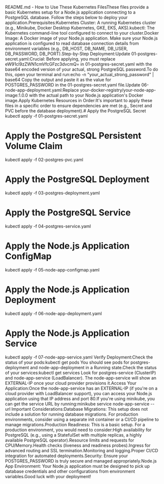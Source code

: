 README.md - How to Use These Kubernetes FilesThese files provide a basic Kubernetes setup for a Node.js application connecting to a PostgreSQL database. Follow the steps below to deploy your application.Prerequisites:Kubernetes Cluster: A running Kubernetes cluster (e.g., Minikube, Docker Desktop Kubernetes, GKE, EKS, AKS).kubectl: The Kubernetes command-line tool configured to connect to your cluster.Docker Image: A Docker image of your Node.js application. Make sure your Node.js application is configured to read database connection details from environment variables (e.g., DB_HOST, DB_NAME, DB_USER, DB_PASSWORD, DB_PORT).Step-by-Step Deployment:Update 01-postgres-secret.yaml:Crucial: Before applying, you must replace eW91cl9zZWN1cmVfcGFzc3dvcmQ= in 01-postgres-secret.yaml with the base64 encoded version of your actual, strong PostgreSQL password.To do this, open your terminal and run:echo -n "your_actual_strong_password" | base64
Copy the output and paste it as the value for POSTGRES_PASSWORD in the 01-postgres-secret.yaml file.Update 06-node-app-deployment.yaml:Replace your-docker-registry/your-node-app-image:1.0.0 with the actual path to your Node.js application's Docker image.Apply Kubernetes Resources in Order:It's important to apply these files in a specific order to ensure dependencies are met (e.g., Secret and PVC before the database deployment).# Apply the PostgreSQL Secret
kubectl apply -f 01-postgres-secret.yaml

# Apply the PostgreSQL Persistent Volume Claim
kubectl apply -f 02-postgres-pvc.yaml

# Apply the PostgreSQL Deployment
kubectl apply -f 03-postgres-deployment.yaml

# Apply the PostgreSQL Service
kubectl apply -f 04-postgres-service.yaml

# Apply the Node.js Application ConfigMap
kubectl apply -f 05-node-app-configmap.yaml

# Apply the Node.js Application Deployment
kubectl apply -f 06-node-app-deployment.yaml

# Apply the Node.js Application Service
kubectl apply -f 07-node-app-service.yaml
Verify Deployment:Check the status of your pods:kubectl get pods
You should see pods for postgres-deployment and node-app-deployment in a Running state.Check the status of your services:kubectl get services
Look for postgres-service (ClusterIP) and node-app-service (LoadBalancer). The node-app-service will show an EXTERNAL-IP once your cloud provider provisions it.Access Your Application:Once the node-app-service has an EXTERNAL-IP (if you're on a cloud provider with LoadBalancer support), you can access your Node.js application using that IP address and port 80.If you're using minikube, you can get the service URL by running:minikube service node-app-service --url
Important Considerations:Database Migrations: This setup does not include a solution for running database migrations. For production environments, consider using a separate init container or a CI/CD pipeline to manage migrations.Production Readiness: This is a basic setup. For a production environment, you would need to consider:High availability for PostgreSQL (e.g., using a StatefulSet with multiple replicas, a highly available PostgreSQL operator).Resource limits and requests for CPU/Memory.Health checks (liveness and readiness probes).Ingress for advanced routing and SSL termination.Monitoring and logging.Proper CI/CD integration for automated deployments.Security: Ensure your POSTGRES_PASSWORD is truly secure and managed appropriately.Node.js App Environment: Your Node.js application must be designed to pick up database credentials and other configurations from environment variables.Good luck with your deployment!